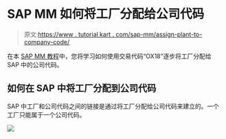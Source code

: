# SAP MM 如何将工厂分配给公司代码

> 原文:[https://www . tutorial kart . com/sap-mm/assign-plant-to-company-code/](https://www.tutorialkart.com/sap-mm/assign-plant-to-company-code/)

在本 [SAP MM 教程](https://www.tutorialkart.com/sap-mm/sap-mm-material-management-training-tutorial/)中，您将学习如何使用交易代码“OX18”逐步将工厂分配给 SAP 中的公司代码。

## 如何在 SAP 中将工厂分配到公司代码

SAP 中工厂和公司代码之间的链接是通过将工厂分配给公司代码来建立的。一个工厂只能属于一个公司代码。

[![](../Images/925da31b32d6bc3827932f6c8afb11bb.png)](https://www.tutorialkart.com/)
